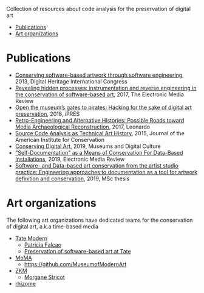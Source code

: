Collection of resources about code analysis for the preservation of digital art
- [Publications](#publications)
- [Art organizations](#art-organizations)

# Publications
- [Conserving software-based artwork through software engineering](https://ieeexplore.ieee.org/abstract/document/6744752/), 2013, Digital Heritage International Congress
- [Revealing hidden processes: instrumentation and reverse engineering in the conservation of software-based art](https://resources.culturalheritage.org/emg-review/volume-5-2017-2018/ensom/), 2017, The Electronic Media Review
- [Open the museum’s gates to pirates: Hacking for the sake of digital art preservation](https://phaidra.univie.ac.at/detail/o:923621), 2018, iPRES
- [Retro-Engineering and Alternative Histories: Possible Roads toward Media Archaeological Reconstruction](https://direct.mit.edu/leon/article-pdf/50/2/192/1577986/leon_a_01388.pdf), 2017, Leonardo
- [Source Code Analysis as Technical Art History](https://www.tandfonline.com/doi/epdf/10.1179/1945233015Y.0000000004?needAccess=true), 2015, Journal of the American Institute for Conservation
- [Conserving Digital Art](https://link.springer.com/chapter/10.1007/978-3-319-97457-6_11), 2019, Museums and Digital Culture
- ["Self-Documentation" as a Means of Conservation For Data-Based Installations](https://resources.culturalheritage.org/emg-review/volume-6-2019-2020/mellado-martinez/), 2019, Electronic Media Review
- [Software- and Data-based art conservation from the artist studio practice: Engineering approaches to documentation as a tool for artwork definition and conservation](https://www.academia.edu/42488179/Software_and_Data_based_art_conservation_from_the_artist_studio_practice_Engineering_approaches_to_documentation_as_a_tool_for_artwork_definition_and_conservation), 2019, MSc thesis

# Art organizations
The following art organizations have dedicated teams for the conservation of digital art, a.k.a time-based media
- [Tate Modern](https://www.tate.org.uk)
  - [Patricia Falcao](https://www.linkedin.com/in/patricia-falcao-b3136475/)
  - [Preservation of software-based art at Tate](https://mediarep.org/bitstream/doc/14111/1/Digital_Art_Looking_Glass_271-287_Preservation_of_Software-based_Art.pdf)
- [MoMA](https://www.moma.org/)
  - https://github.com/MuseumofModernArt
- [ZKM](https://zkm.de/en)
  - [Morgane Stricot](https://zkm.de/de/person/morgan-stricot)
- [rhizome](https://rhizome.org/tags/preservation/)
